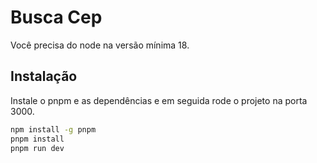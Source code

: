 # Busca Cep

Você precisa do node na versão mínima 18.

## Instalação

Instale o pnpm e as dependências e em seguida rode o projeto na porta 3000.

```bash
npm install -g pnpm
pnpm install
pnpm run dev
